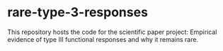# rare-type-3-responses
This repository hosts the code for the scientific paper project: Empirical evidence of type III functional responses and why it remains rare.
